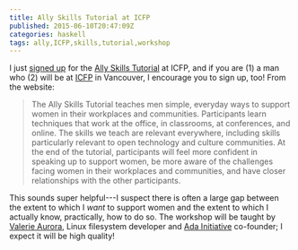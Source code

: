 ```yaml
---
title: Ally Skills Tutorial at ICFP
published: 2015-06-10T20:47:09Z
categories: haskell
tags: ally,ICFP,skills,tutorial,workshop
---
```


I just <a href="https://docs.google.com/forms/d/1xn9TB3cIguwav3SNLObHqOJfgRej9jg2OLOjTByhWeE/viewform">signed up</a> for the <a href="http://catamorphism.org/Ally2015/">Ally Skills Tutorial</a> at ICFP, and if you are (1) a man who (2) will be at <a href="http://icfpconference.org/icfp2015/">ICFP</a> in Vancouver, I encourage you to sign up, too!  From the website:

<blockquote>
The Ally Skills Tutorial teaches men simple, everyday ways to support women in their workplaces and communities. Participants learn techniques that work at the office, in classrooms, at conferences, and online. The skills we teach are relevant everywhere, including skills particularly relevant to open technology and culture communities. At the end of the tutorial, participants will feel more confident in speaking up to support women, be more aware of the challenges facing women in their workplaces and communities, and have closer relationships with the other participants. 
</blockquote>

This sounds super helpful---I suspect there is often a large gap between the extent to which I <i>want</i> to support women and the extent to which I actually know, practically, how to do so.  The workshop will be taught by <a href="http://en.wikipedia.org/wiki/Valerie_Aurora">Valerie Aurora</a>, Linux filesystem developer and <a href="https://adainitiative.org/">Ada Initiative</a> co-founder; I expect it will be high quality!

